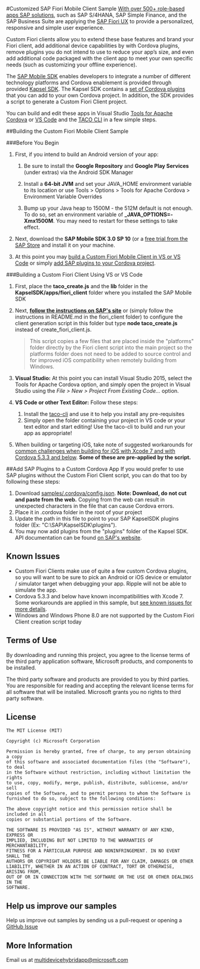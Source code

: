 #Customized SAP Fiori Mobile Client Sample
[With over 500+ role-based apps SAP solutions](http://go.microsoft.com/fwlink/?LinkID=691659), such as SAP S/4HANA, SAP Simple Finance, and the SAP Business Suite are applying the [SAP Fiori UX](http://experience.sap.com/fiori-design/) to provide a personalized, responsive and simple user experience.

Custom Fiori clients allow you to extend these base features and brand your Fiori client, add additional device capabilities by with Cordova plugins, remove plugins you do not intend to use to reduce your app’s size, and even add additional code packaged with the client app to meet your own specific needs (such as customizing your offline experience). 

The [SAP Mobile SDK](http://go.microsoft.com/fwlink/?LinkID=691667) enables developers to integrate a number of different technology platforms and Cordova enablement is provided through provided [Kapsel SDK](http://go.microsoft.com/fwlink/?LinkID=691662). The Kapsel SDK contains a [set of Cordova plugins](http://go.microsoft.com/fwlink/?LinkID=691664) that you can add to your own Cordova project. In addition, the SDK provides a script to generate a Custom Fiori Client project.

You can build and edit these apps in Visual Studio [Tools for Apache Cordova](http://go.microsoft.com/fwlink/?LinkId=398477) or [VS Code](http://go.microsoft.com/fwlink/?LinkID=691671) and the [TACO CLI](http://go.microsoft.com/fwlink/?LinkID=691672) in a few simple steps.

##Building the Custom Fiori Mobile Client Sample

###Before You Begin

1. First, if you intend to build an Android version of your app:

	1. Be sure to install the **Google Repository** and **Google Play Services** (under extras) via the Android SDK Manager
	2. Install a **64-bit JVM** and set your JAVA_HOME environment variable to its location or use Tools &gt; Options &gt; Tools for Apache Cordova &gt; Environment Variable Overrides

	3. Bump up your Java heap to 1500M - the 512M default is not enough. To do so, set an environment variable of **_JAVA_OPTIONS=-Xmx1500M**. You may need to restart for these settings to take effect.
	
2. Next, download the **SAP Mobile SDK 3.0 SP 10** (or a [free trial from the SAP Store](http://go.microsoft.com/fwlink/?LinkID=691663) and install it on your machine.

3. At this point you may [build a Custom Fiori Mobile Client in VS or VS Code](#custom) or simply [add SAP plugins to your Cordova project](#plugins).

<a name="custom"></a>
###Building a Custom Fiori Client Using VS or VS Code

1. First, place the **taco_create.js** and the **lib** folder in the **KapselSDK/apps/fiori_client** folder where you installed the SAP Mobile SDK

2. Next, **[follow the instructions on SAP's site](http://go.microsoft.com/fwlink/?LinkID=691661)** or (simply follow the instructions in README.md in the fiori_client folder) to configure the client generation script in this folder but type **node taco_create.js** instead of create_fiori_client.js.

	> This script copies a few files that are placed inside the "platforms" folder directly by the Fiori client script into the main project so the platforms folder does not need to be added to source control and for improved iOS compatibility when remotely building from Windows.

3. **Visual Studio:** At this point you can install Visual Studio 2015, select the Tools for Apache Cordova option, and simply open the project in Visual Studio using the *File &gt; New &gt; Project From Existing Code...* option.

4. **VS Code or other Text Editor:** Follow these steps:
	1.	Install the [taco-cli](http://go.microsoft.com/fwlink/?LinkID=691672) and use it to help you install any pre-requisites
	2.	Simply open the folder containing your project in VS code or your text editor and start editing!  Use the taco-cli to build and run your app as appropriate!

5. When building or targeting iOS, take note of suggested workarounds for [common challenges when building for iOS with Xcode 7 and with Cordova 5.3.3 and below](http://go.microsoft.com/fwlink/?LinkID=691679).  **Some of these are pre-applied by the script.**

<a name="plugins"></a>
##Add SAP Plugins to a Custom Cordova App 
If you would prefer to use SAP plugins without the Custom Fiori Client script, you can do that too by following these steps:

1. Download [samples/.cordova/config.json](http://go.microsoft.com/fwlink/?LinkID=691677). **Note: Download, do not cut and paste from the web.** Copying from the web can result in unexpected characters in the file that can cause Cordova errors.
2. Place it in .cordova folder in the root of your project
3. Update the path in this file to point to your SAP KapselSDK plugins folder (Ex: "C:\\SAP\\KapselSDK\\plugins").
4. You may now add plugins from the "plugins" folder of the Kapsel SDK.  API documentation can be found [on SAP's website](http://go.microsoft.com/fwlink/?LinkID=691664).

## Known Issues
- Custom Fiori Clients make use of quite a few custom Cordova plugins, so you will want to be sure to pick an Android or iOS device or emulator / simulator target when debugging your app. Ripple will not be able to simulate the app.
- Cordova 5.3.3 and below have known incompatibilities with Xcode 7. Some workarounds are applied in this sample, but [see known issues for more details](http://go.microsoft.com/fwlink/?LinkID=691679).
- Windows and Windows Phone 8.0 are not supported by the Custom Fiori Client creation script today

## Terms of Use
By downloading and running this project, you agree to the license terms of the third party application software, Microsoft products, and components to be installed. 

The third party software and products are provided to you by third parties. You are responsible for reading and accepting the relevant license terms for all software that will be installed. Microsoft grants you no rights to third party software.

## License
```
The MIT License (MIT)

Copyright (c) Microsoft Corporation

Permission is hereby granted, free of charge, to any person obtaining a copy
of this software and associated documentation files (the "Software"), to deal
in the Software without restriction, including without limitation the rights
to use, copy, modify, merge, publish, distribute, sublicense, and/or sell
copies of the Software, and to permit persons to whom the Software is
furnished to do so, subject to the following conditions:

The above copyright notice and this permission notice shall be included in all
copies or substantial portions of the Software.

THE SOFTWARE IS PROVIDED "AS IS", WITHOUT WARRANTY OF ANY KIND, EXPRESS OR
IMPLIED, INCLUDING BUT NOT LIMITED TO THE WARRANTIES OF MERCHANTABILITY,
FITNESS FOR A PARTICULAR PURPOSE AND NONINFRINGEMENT. IN NO EVENT SHALL THE
AUTHORS OR COPYRIGHT HOLDERS BE LIABLE FOR ANY CLAIM, DAMAGES OR OTHER
LIABILITY, WHETHER IN AN ACTION OF CONTRACT, TORT OR OTHERWISE, ARISING FROM,
OUT OF OR IN CONNECTION WITH THE SOFTWARE OR THE USE OR OTHER DEALINGS IN THE
SOFTWARE.
```

## Help us improve our samples
Help us improve out samples by sending us a pull-request or opening a [GitHub Issue](https://github.com/Microsoft/cordova-samples/issues/new)

## More Information
Email us at multidevicehybridapp@microsoft.com
